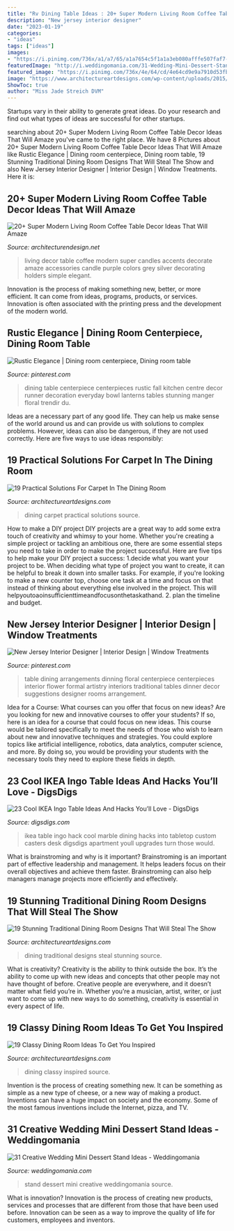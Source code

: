 ```yaml
---
title: "Rv Dining Table Ideas : 20+ Super Modern Living Room Coffee Table Decor Ideas That Will Amaze"
description: "New jersey interior designer"
date: "2023-01-19"
categories:
- "ideas"
tags: ["ideas"]
images:
- "https://i.pinimg.com/736x/a1/a7/65/a1a7654c5f1a1a3eb080afffe507faf7--centerpiece-ideas-dinning-table-centerpiece.jpg"
featuredImage: "http://i.weddingomania.com/31-Wedding-Mini-Dessert-Stand-Ideas12.jpg"
featured_image: "https://i.pinimg.com/736x/4e/64/cd/4e64cd9e9a7910d53fb8c51c73dca630.jpg"
image: "https://www.architectureartdesigns.com/wp-content/uploads/2015/10/37-630x959.jpg"
ShowToc: true
author: "Miss Jade Streich DVM"
---
```



Startups vary in their ability to generate great ideas. Do your research and find out what types of ideas are successful for other startups.

	

		
searching about 20+ Super Modern Living Room Coffee Table Decor Ideas That Will Amaze you've came to the right place. We have 8 Pictures about 20+ Super Modern Living Room Coffee Table Decor Ideas That Will Amaze like Rustic Elegance | Dining room centerpiece, Dining room table, 19 Stunning Traditional Dining Room Designs That Will Steal The Show and also New Jersey Interior Designer | Interior Design | Window Treatments. Here it is:
		
    
## 20+ Super Modern Living Room Coffee Table Decor Ideas That Will Amaze

<img loading=lazy src="http://cdn.architecturendesign.net/wp-content/uploads/2015/11/AD-02-elegant-living-room-home-decor.jpg" onerror="this.onerror=null;this.src='https://tse2.mm.bing.net/th?id=OIP.kD53pdQntZJdHtcSxpALUgHaLH&amp;pid=15.1';" alt="20+ Super Modern Living Room Coffee Table Decor Ideas That Will Amaze">

_Source: architecturendesign.net_

>living decor table coffee modern super candles accents decorate amaze accessories candle purple colors grey silver decorating holders simple elegant. 

	

Innovation is the process of making something new, better, or more efficient. It can come from ideas, programs, products, or services. Innovation is often associated with the printing press and the development of the modern world.

    
## Rustic Elegance | Dining Room Centerpiece, Dining Room Table

<img loading=lazy src="https://i.pinimg.com/736x/4e/64/cd/4e64cd9e9a7910d53fb8c51c73dca630.jpg" onerror="this.onerror=null;this.src='https://tse2.mm.bing.net/th?id=OIP.Bqq4wmUVWWtHQRNVyE_gQQHaJ3&amp;pid=15.1';" alt="Rustic Elegance | Dining room centerpiece, Dining room table">

_Source: pinterest.com_

>dining table centerpiece centerpieces rustic fall kitchen centre decor runner decoration everyday bowl lanterns tables stunning manger floral trendir du. 

	

Ideas are a necessary part of any good life. They can help us make sense of the world around us and can provide us with solutions to complex problems. However, ideas can also be dangerous, if they are not used correctly. Here are five ways to use ideas responsibly: 

    
## 19 Practical Solutions For Carpet In The Dining Room

<img loading=lazy src="https://www.architectureartdesigns.com/wp-content/uploads/2016/03/11-63-630x437.jpg" onerror="this.onerror=null;this.src='https://tse2.mm.bing.net/th?id=OIP.Yro7qNlTj7KqAK8jsHIUFAHaFI&amp;pid=15.1';" alt="19 Practical Solutions For Carpet In The Dining Room">

_Source: architectureartdesigns.com_

>dining carpet practical solutions source. 

	

How to make a DIY project
DIY projects are a great way to add some extra touch of creativity and whimsy to your home. Whether you're creating a simple project or tackling an ambitious one, there are some essential steps you need to take in order to make the project successful. Here are five tips to help make your DIY project a success: 
1.decide what you want your project to be. When deciding what type of project you want to create, it can be helpful to break it down into smaller tasks. For example, if you're looking to make a new counter top, choose one task at a time and focus on that instead of thinking about everything else involved in the project. This will helpyoutoaoinsufficienttimeandfocusonthetaskathand. 
2. plan the timeline and budget.

    
## New Jersey Interior Designer | Interior Design | Window Treatments

<img loading=lazy src="https://i.pinimg.com/736x/a1/a7/65/a1a7654c5f1a1a3eb080afffe507faf7--centerpiece-ideas-dinning-table-centerpiece.jpg" onerror="this.onerror=null;this.src='https://tse1.mm.bing.net/th?id=OIP.QTv66-DU7dBazzUvQ4-vhgHaLH&amp;pid=15.1';" alt="New Jersey Interior Designer | Interior Design | Window Treatments">

_Source: pinterest.com_

>table dining arrangements dinning floral centerpiece centerpieces interior flower formal artistry interiors traditional tables dinner decor suggestions designer rooms arrangement. 

	

Idea for a Course: What courses can you offer that focus on new ideas?
Are you looking for new and innovative courses to offer your students? If so, here is an idea for a course that could focus on new ideas. This course would be tailored specifically to meet the needs of those who wish to learn about new and innovative techniques and strategies. You could explore topics like artificial intelligence, robotics, data analytics, computer science, and more. By doing so, you would be providing your students with the necessary tools they need to explore these fields in depth.

    
## 23 Cool IKEA Ingo Table Ideas And Hacks You’ll Love - DigsDigs

<img loading=lazy src="https://www.digsdigs.com/photos/2015/10/18-cool-ikea-ingo-table-ideas-and-hacks-youll-love-3.jpg" onerror="this.onerror=null;this.src='https://tse1.mm.bing.net/th?id=OIP.jnRADMzGkgPBlXXggNxD2QHaLL&amp;pid=15.1';" alt="23 Cool IKEA Ingo Table Ideas And Hacks You’ll Love - DigsDigs">

_Source: digsdigs.com_

>ikea table ingo hack cool marble dining hacks into tabletop custom casters desk digsdigs apartment youll upgrades turn those would. 

	

What is brainstroming and why is it important?
Brainstroming is an important part of effective leadership and management. It helps leaders focus on their overall objectives and achieve them faster. Brainstroming can also help managers manage projects more efficiently and effectively.

    
## 19 Stunning Traditional Dining Room Designs That Will Steal The Show

<img loading=lazy src="https://www.architectureartdesigns.com/wp-content/uploads/2016/11/1-31.jpg" onerror="this.onerror=null;this.src='https://tse3.mm.bing.net/th?id=OIP.3_uSApGJl5sBvgvKtK5kVgHaEh&amp;pid=15.1';" alt="19 Stunning Traditional Dining Room Designs That Will Steal The Show">

_Source: architectureartdesigns.com_

>dining traditional designs steal stunning source. 

	

What is creativity?
Creativity is the ability to think outside the box. It’s the ability to come up with new ideas and concepts that other people may not have thought of before. Creative people are everywhere, and it doesn’t matter what field you’re in. Whether you’re a musician, artist, writer, or just want to come up with new ways to do something, creativity is essential in every aspect of life.

    
## 19 Classy Dining Room Ideas To Get You Inspired

<img loading=lazy src="https://www.architectureartdesigns.com/wp-content/uploads/2015/10/37-630x959.jpg" onerror="this.onerror=null;this.src='https://tse2.mm.bing.net/th?id=OIP.xyJCj4Xrgkq4Yaf4QizOUgHaLR&amp;pid=15.1';" alt="19 Classy Dining Room Ideas To Get You Inspired">

_Source: architectureartdesigns.com_

>dining classy inspired source. 

	

Invention is the process of creating something new. It can be something as simple as a new type of cheese, or a new way of making a product. Inventions can have a huge impact on society and the economy. Some of the most famous inventions include the Internet, pizza, and TV.

    
## 31 Creative Wedding Mini Dessert Stand Ideas - Weddingomania

<img loading=lazy src="http://i.weddingomania.com/31-Wedding-Mini-Dessert-Stand-Ideas12.jpg" onerror="this.onerror=null;this.src='https://tse1.mm.bing.net/th?id=OIP.SPUlYHZFIRJgflTp2sl5twAAAA&amp;pid=15.1';" alt="31 Creative Wedding Mini Dessert Stand Ideas - Weddingomania">

_Source: weddingomania.com_

>stand dessert mini creative weddingomania source. 

	

What is innovation?
Innovation is the process of creating new products, services and processes that are different from those that have been used before. Innovation can be seen as a way to improve the quality of life for customers, employees and inventors.

